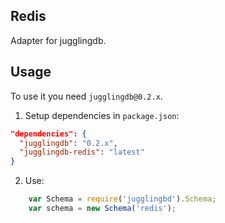 ## Redis

Adapter for jugglingdb.

## Usage

To use it you need `jugglingdb@0.2.x`.

1. Setup dependencies in `package.json`:

```json
"dependencies": {
  "jugglingdb": "0.2.x",
  "jugglingdb-redis": "latest"
}
```

2. Use:

```javascript
    var Schema = require('jugglingbd').Schema;
    var schema = new Schema('redis');
```

